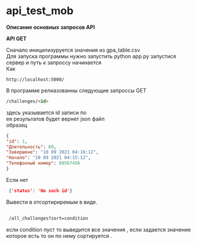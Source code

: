 # api_test_mob

**Описание основных запросов API**      

**API GET**    

Сначало иницилизуруется значения из gpa_table.csv  
Для запуска программы нужно запустить python app.py запустися сервер и путь к запроссу начинается  
Как  
```url
http://localhost:5000/  
```  
       
 В программе релиазованны следующие запроссы GET    
 ```html
 /challenges/<id> 
```   
 здесь указывается id записи по   
 ее результатов будет вернет json файл  
образец  
  
```json
{ 
"id": 1,
"Длительность": 60,
"Завершене": "10 09 2021 04:16:12",
"Начало": "10 09 2021 04:15:12",
"Телефонный номер": 89567456
}
```
Если нет 
 
```json
 {'status': 'No such id'}
```  
Вывести в отсортириремым в виде.      
```html
  
 /all_challenges?sort=condition 
```   
 
 если condition пуст  то выведится все значения , если задается значение которое есть то он по нему сортируется  .    
 